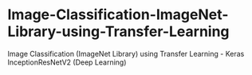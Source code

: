 # Image-Classification-ImageNet-Library-using-Transfer-Learning
 Image Classification (ImageNet Library) using Transfer Learning - Keras InceptionResNetV2 (Deep Learning)
